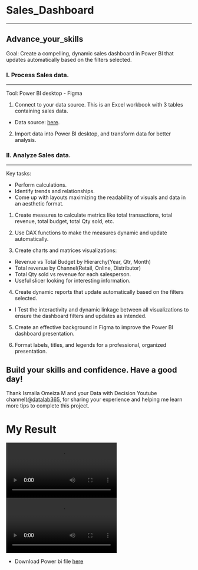 # Sales_Dashboard
---
## Advance_your_skills
Goal: Create a compelling, dynamic sales dashboard in Power BI that updates automatically based on the filters selected.

### I. Process Sales data. 
---
Tool: Power BI desktop - Figma
1. Connect to your data source. This is an Excel workbook with 3 tables containing sales data.
  * Data source: [here](https://drive.google.com/file/d/1ymx7mvgk-vs8WGDzU20Bji1UOjwfKZVi/view?usp=sharing).
2. Import data into Power BI desktop, and transform data for better analysis.
### II. Analyze Sales data.
---
Key tasks:
- Perform calculations.
- Identify trends and relationships.
- Come up with layouts maximizing the readability of visuals and data in an aesthetic format.

1. Create measures to calculate metrics like total transactions, total revenue, total budget, total Qty sold, etc.

2. Use DAX functions to make the measures dynamic and update automatically. 

3. Create charts and matrices visualizations:
- Revenue vs Total Budget by Hierarchy(Year, Qtr, Month)
- Total revenue by Channel(Retail, Online, Distributor)
- Total Qty sold vs revenue for each salesperson.
- Useful slicer looking for interesting information.
4. Create dynamic reports that update automatically based on the filters selected.

- I Test the interactivity and dynamic linkage between all visualizations to ensure the dashboard filters and updates as intended.

5. Create an effective background in Figma to improve the Power BI dashboard presentation.

6. Format labels, titles, and legends for a professional, organized presentation.

## Build your skills and confidence. Have a good day!
Thank Ismaila Omeiza M and your Data with Decision Youtube channel([@datalab365](https://www.youtube.com/@datalab365/about), for sharing your experience and helping me learn more tips to complete this project.

# My Result
![](Dashboard.mp4)
![](DetailPerson.mp4)
* Download Power bi file [here](Sales_Dashboard.pbix)
